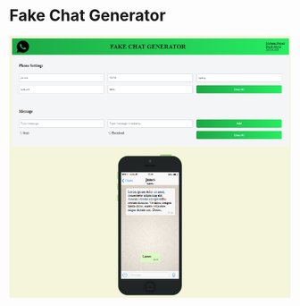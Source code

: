 # Fake Chat Generator

![alt text](https://github.com/basakakyuz/Fake-Chat-Generator/blob/main/ss.png?raw=true)
